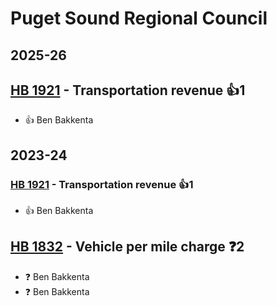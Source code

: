 # Puget Sound Regional Council
## 2025-26

## [HB 1921](/bill/2025-26/hb/1921/) - Transportation revenue 👍1  
* 👍 Ben Bakkenta

## 2023-24

### [HB 1921](/bill/2023-24/hb/1921/) - Transportation revenue 👍1  
* 👍 Ben Bakkenta

## [HB 1832](/bill/2023-24/hb/1832/) - Vehicle per mile charge   ❓2
* ❓ Ben Bakkenta
* ❓ Ben Bakkenta
